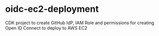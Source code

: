 # oidc-ec2-deployment
CDK project to create GitHub IdP, IAM Role and permissions for creating Open ID Connect to deploy to AWS EC2
